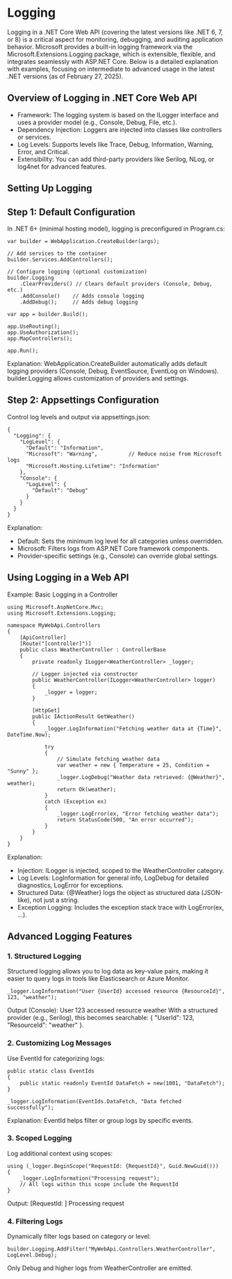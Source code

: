 # Logging

Logging in a .NET Core Web API (covering the latest versions like .NET 6, 7, or 8) is a critical aspect for monitoring, debugging, and auditing application behavior. Microsoft provides a built-in logging framework via the Microsoft.Extensions.Logging package, which is extensible, flexible, and integrates seamlessly with ASP.NET Core. Below is a detailed explanation with examples, focusing on intermediate to advanced usage in the latest .NET versions (as of February 27, 2025).

## Overview of Logging in .NET Core Web API

  - Framework: The logging system is based on the ILogger interface and uses a provider model (e.g., Console, Debug, File, etc.).
  - Dependency Injection: Loggers are injected into classes like controllers or services.
  -  Log Levels: Supports levels like Trace, Debug, Information, Warning, Error, and Critical.
  -  Extensibility: You can add third-party providers like Serilog, NLog, or log4net for advanced features.

## Setting Up Logging

## Step 1: Default Configuration

In .NET 6+ (minimal hosting model), logging is preconfigured in Program.cs:

```
var builder = WebApplication.CreateBuilder(args);

// Add services to the container
builder.Services.AddControllers();

// Configure logging (optional customization)
builder.Logging
    .ClearProviders() // Clears default providers (Console, Debug, etc.)
    .AddConsole()    // Adds console logging
    .AddDebug();     // Adds debug logging

var app = builder.Build();

app.UseRouting();
app.UseAuthorization();
app.MapControllers();

app.Run();
```

Explanation:
        WebApplication.CreateBuilder automatically adds default logging providers (Console, Debug, EventSource, EventLog on Windows).
        builder.Logging allows customization of providers and settings.

## Step 2: Appsettings Configuration

Control log levels and output via appsettings.json:

```
{
  "Logging": {
    "LogLevel": {
      "Default": "Information",
      "Microsoft": "Warning",          // Reduce noise from Microsoft logs
      "Microsoft.Hosting.Lifetime": "Information"
    },
    "Console": {
      "LogLevel": {
        "Default": "Debug"
      }
    }
  }
}
```

Explanation:

  - Default: Sets the minimum log level for all categories unless overridden.
  - Microsoft: Filters logs from ASP.NET Core framework components.
  - Provider-specific settings (e.g., Console) can override global settings.

## Using Logging in a Web API
Example: Basic Logging in a Controller

```
using Microsoft.AspNetCore.Mvc;
using Microsoft.Extensions.Logging;

namespace MyWebApi.Controllers
{
    [ApiController]
    [Route("[controller]")]
    public class WeatherController : ControllerBase
    {
        private readonly ILogger<WeatherController> _logger;

        // Logger injected via constructor
        public WeatherController(ILogger<WeatherController> logger)
        {
            _logger = logger;
        }

        [HttpGet]
        public IActionResult GetWeather()
        {
            _logger.LogInformation("Fetching weather data at {Time}", DateTime.Now);

            try
            {
                // Simulate fetching weather data
                var weather = new { Temperature = 25, Condition = "Sunny" };
                _logger.LogDebug("Weather data retrieved: {@Weather}", weather);
                return Ok(weather);
            }
            catch (Exception ex)
            {
                _logger.LogError(ex, "Error fetching weather data");
                return StatusCode(500, "An error occurred");
            }
        }
    }
}
```

Explanation:

  - Injection: ILogger<WeatherController> is injected, scoped to the WeatherController category.
  - Log Levels: LogInformation for general info, LogDebug for detailed diagnostics, LogError for exceptions.
  - Structured Data: {@Weather} logs the object as structured data (JSON-like), not just a string.
  - Exception Logging: Includes the exception stack trace with LogError(ex, ...).

## Advanced Logging Features

### 1. Structured Logging

Structured logging allows you to log data as key-value pairs, making it easier to query logs in tools like Elasticsearch or Azure Monitor.

```
_logger.LogInformation("User {UserId} accessed resource {ResourceId}", 123, "weather");
```

Output (Console): User 123 accessed resource weather
    With a structured provider (e.g., Serilog), this becomes searchable: { "UserId": 123, "ResourceId": "weather" }.


### 2. Customizing Log Messages

Use EventId for categorizing logs:

```
public static class EventIds
{
    public static readonly EventId DataFetch = new(1001, "DataFetch");
}

_logger.LogInformation(EventIds.DataFetch, "Data fetched successfully");
```

Explanation: EventId helps filter or group logs by specific events.

### 3. Scoped Logging

Log additional context using scopes:

```
using (_logger.BeginScope("RequestId: {RequestId}", Guid.NewGuid()))
{
    _logger.LogInformation("Processing request");
    // All logs within this scope include the RequestId
}
```

Output: [RequestId: <guid>] Processing request

### 4. Filtering Logs

Dynamically filter logs based on category or level:

```
builder.Logging.AddFilter("MyWebApi.Controllers.WeatherController", LogLevel.Debug);
```

Only Debug and higher logs from WeatherController are emitted.
